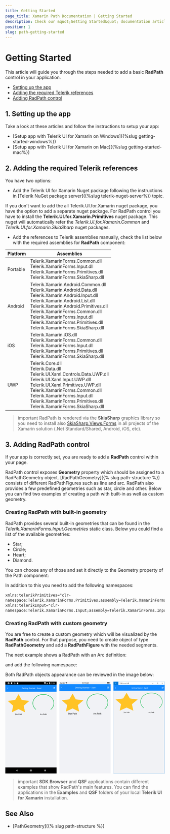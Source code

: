 ```yaml
---
title: Getting Started
page_title: Xamarin Path Documentation | Getting Started
description: Check our &quot;Getting Started&quot; documentation article for Telerik Path for Xamarin control.
position: 1
slug: path-getting-started
---
```


# Getting Started

This article will guide you through the steps needed to add a basic **RadPath** control in your application.

* [Setting up the app](#1-setting-up-the-app)
* [Adding the required Telerik references](#2-adding-the-required-telerik-references)
* [Adding RadPath control](#3-adding-radpath-control)

## 1. Setting up the app

Take a look at these articles and follow the instructions to setup your app:

- [Setup app with Telerik UI for Xamarin on Windows]({%slug getting-started-windows%})
- [Setup app with Telerik UI for Xamarin on Mac]({%slug getting-started-mac%})

## 2. Adding the required Telerik references

You have two options:

* Add the Telerik UI for Xamarin Nuget package following the instructions in [Telerik NuGet package server]({%slug telerik-nuget-server%}) topic.

If you don't want to add the all Telerik.UI.for.Xamarin nuget package, you have the option to add a separate nuget package. For RadPath control you have to install the **Telerik.UI.for.Xamarin.Primitives** nuget package. This nuget will automatically refer the *Telerik.UI.for.Xamarin.Common* and *Telerik.UI.for.Xamarin.SkiaSharp* nuget packages.

* Add the references to Telerik assemblies manually, check the list below with the required assemblies for **RadPath** component:

| Platform | Assemblies |
| -------- | ---------- |
| Portable | Telerik.XamarinForms.Common.dll<br/>Telerik.XamarinForms.Input.dll<br/>Telerik.XamarinForms.Primitives.dll <br /> Telerik.XamarinForms.SkiaSharp.dll
| Android  | Telerik.Xamarin.Android.Common.dll<br/>Telerik.Xamarin.Android.Data.dll <br /> Telerik.Xamarin.Android.Input.dll<br/>Telerik.Xamarin.Android.List.dll<br/>Telerik.Xamarin.Android.Primitives.dll<br/>Telerik.XamarinForms.Common.dll<br/> Telerik.XamarinForms.Input.dll<br/> Telerik.XamarinForms.Primitives.dll <br /> Telerik.XamarinForms.SkiaSharp.dll
| iOS      | Telerik.Xamarin.iOS.dll <br/>Telerik.XamarinForms.Common.dll<br/>Telerik.XamarinForms.Input.dll<br/>Telerik.XamarinForms.Primitives.dll<br /> Telerik.XamarinForms.SkiaSharp.dll
| UWP      | Telerik.Core.dll<br/> Telerik.Data.dll <br />Telerik.UI.Xaml.Controls.Data.UWP.dll <br />Telerik.UI.Xaml.Input.UWP.dll<br/>Telerik.UI.Xaml.Primitives.UWP.dll<br/>Telerik.XamarinForms.Common.dll<br/>Telerik.XamarinForms.Input.dll<br/>Telerik.XamarinForms.Primitives.dll<br /> Telerik.XamarinForms.SkiaSharp.dll

>important RadPath is rendered via the **SkiaSharp** graphics library so you need to install also [SkiaSharp.Views.Forms](https://www.nuget.org/packages/SkiaSharp.Views.Forms) in all projects of the Xamarin solution (.Net Standard/Shared, Android, iOS, etc). 

## 3. Adding RadPath control

If your app is correctly set, you are ready to add a **RadPath** control within your page.  

RadPath control exposes **Geometry** property which should be assigned to a RadPathGeometry object. [RadPathGeometry]({% slug path-structure %}) consists of different RadPathFigures such as line and arc. RadPath also provides a few predefined geometries such as star, circle and other. Below you can find two examples of creating a path with built-in as well as custom geometry.

### Creating RadPath with built-in geometry

RadPath provides several built-in geometries that can be found in the *Telerik.XamarinForms.Input.Geometries* static class. Below you could find a list of the available geometries:

* Star;
* Circle;
* Heart;
* Diamond.

You can choose any of those and set it directly to the Geometry property of the Path component:

<snippet id='path-gettingstarted-starpath-xaml'/>
<snippet id='path-gettingstarted-starpath-code' />

In addition to this you need to add the following namespaces:

```XAML
xmlns:telerikPrimitives="clr-namespace:Telerik.XamarinForms.Primitives;assembly=Telerik.XamarinForms.Primitives"           
xmlns:telerikInput="clr-namespace:Telerik.XamarinForms.Input;assembly=Telerik.XamarinForms.Input"
```

### Creating RadPath with custom geometry

You are free to create a custom geometry which will be visualized by the **RadPath** control. For that purpose, you need to create object of type **RadPathGeometry** and add a **RadPathFigure** with the needed segments.

The next example shows a RadPath with an Arc definition:

<snippet id='path-gettingstarted-custompath-xaml'/>
<snippet id='path-gettingstarted-custompath-code' />

and add the following namespace:

<snippet id='xmlns-telericommon' />

Both RadPath objects appearance can be reviewed in the image below:

![RadPath Figures](images/custom_default_paths.png)

>important **SDK Browser** and **QSF** applications contain different examples that show RadPath's main features. You can find the applications in the **Examples** and **QSF** folders of your local **Telerik UI for Xamarin** installation.

## See Also

- [PathGeometry]({% slug path-structure %})
